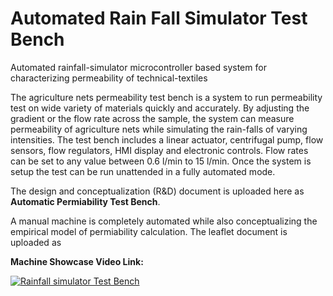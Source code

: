 # Automated Rain Fall Simulator Test Bench </br>
Automated rainfall-simulator microcontroller based system for characterizing permeability of technical-textiles </br>

The agriculture nets permeability test bench is a system to run permeability test on wide variety of materials quickly and accurately. By adjusting the gradient or the flow rate across the sample, the system can measure permeability of agriculture nets while simulating the rain-falls of varying intensities. The test bench includes a linear actuator, centrifugal pump, flow sensors, flow regulators, HMI display and electronic controls. Flow rates can be set to any value between 0.6 l/min to 15 l/min. Once the system is setup the test can be run unattended in a fully automated mode. </br>

The design and conceptualization (R&D) document is uploaded here as <b>Automatic Permiability Test Bench</b>. </br>


A manual machine is completely automated while also conceptualizing the empirical model of permiability calculation. The leaflet document is uploaded as  


<b>Machine Showcase Video Link:</b>

[![Rainfall simulator Test Bench](https://img.youtube.com/vi/E8ZFBqE6dyw/maxresdefault.jpg)](https://www.youtube.com/embed/E8ZFBqE6dyw) </br>
